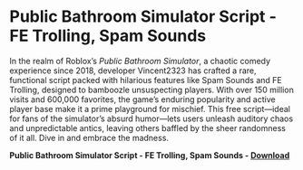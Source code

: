 <h1>Public Bathroom Simulator Script - FE Trolling, Spam Sounds</h1>

In the realm of Roblox’s *Public Bathroom Simulator*, a chaotic comedy experience since 2018, developer Vincent2323 has crafted a rare, functional script packed with hilarious features like Spam Sounds and FE Trolling, designed to bamboozle unsuspecting players. With over 150 million visits and 600,000 favorites, the game’s enduring popularity and active player base make it a prime playground for mischief. This free script—ideal for fans of the simulator’s absurd humor—lets users unleash auditory chaos and unpredictable antics, leaving others baffled by the sheer randomness of it all. Dive in and embrace the madness.

**Public Bathroom Simulator Script - FE Trolling, Spam Sounds - [Download](https://www.dlgram.com/public/files/api.php?shortened=raXk5p)**


